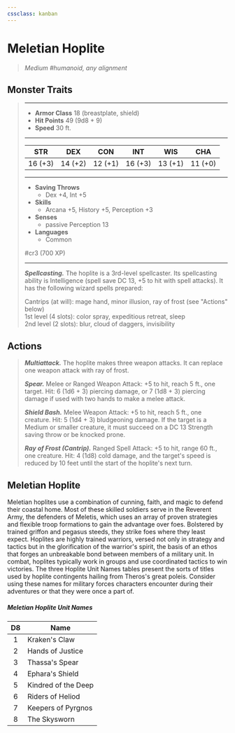 ```yaml
---
cssclass: kanban
---
```


# Meletian Hoplite
>*Medium #humanoid, any alignment*
## Monster Traits
>___
>- **Armor Class** 18 (breastplate, shield)
>- **Hit Points** 49 (9d8 + 9)
>- **Speed** 30 ft.
>___
>|STR|DEX|CON|INT|WIS|CHA|
>|:---:|:---:|:---:|:---:|:---:|:---:|
>|16 (+3)|14 (+2)|12 (+1)|16 (+3)|13 (+1)|11 (+0)|
>___
>- **Saving Throws**
>	 - Dex +4, Int +5
>- **Skills**
>	 - Arcana +5, History +5, Perception +3
>- **Senses**
>	 - passive Perception 13
>- **Languages**
>	 - Common
>
> #cr3 (700 XP)
>___
>***Spellcasting.*** The hoplite is a 3rd-level spellcaster. Its spellcasting ability is Intelligence (spell save DC 13, +5 to hit with spell attacks). It has the following wizard spells prepared:  
>
>Cantrips (at will): mage hand, minor illusion, ray of frost (see "Actions" below)  
>1st level (4 slots): color spray, expeditious retreat, sleep  
>2nd level (2 slots): blur, cloud of daggers, invisibility  
>
## Actions
>***Multiattack.*** The hoplite makes three weapon attacks. It can replace one weapon attack with ray of frost.  
>
>***Spear.*** Melee  or Ranged Weapon Attack: +5 to hit, reach 5 ft., one target. Hit: 6 (1d6 + 3) piercing damage, or 7 (1d8 + 3) piercing damage if used with two hands to make a melee attack.  
>
>***Shield Bash.*** Melee Weapon Attack: +5 to hit, reach 5 ft., one creature. Hit: 5 (1d4 + 3) bludgeoning damage. If the target is a Medium or smaller creature, it must succeed on a DC 13 Strength saving throw or be knocked prone.  
>
>***Ray of Frost (Cantrip).*** Ranged Spell Attack: +5 to hit, range 60 ft., one creature. Hit: 4 (1d8) cold damage, and the target's speed is reduced by 10 feet until the start of the hoplite's next turn.
## Meletian Hoplite
Meletian hoplites use a combination of cunning, faith, and magic to defend their coastal home. Most of these skilled soldiers serve in the Reverent Army, the defenders of Meletis, which uses an array of proven strategies and flexible troop formations to gain the advantage over foes. Bolstered by trained griffon and pegasus steeds, they strike foes where they least expect.
Hoplites are highly trained warriors, versed not only in strategy and tactics but in the glorification of the warrior's spirit, the basis of an ethos that forges an unbreakable bond between members of a military unit. In combat, hoplites typically work in groups and use coordinated tactics to win victories.
The three Hoplite Unit Names tables present the sorts of titles used by hoplite contingents hailing from Theros's great poleis. Consider using these names for military forces characters encounter during their adventures or that they were once a part of.
##### Meletian Hoplite Unit Names
| D8 | Name |
|:---:|---|
| 1 | Kraken's Claw |
| 2 | Hands of Justice |
| 3 | Thassa's Spear |
| 4 | Ephara's Shield |
| 5 | Kindred of the Deep |
| 6 | Riders of Heliod |
| 7 | Keepers of Pyrgnos |
| 8 | The Skysworn |